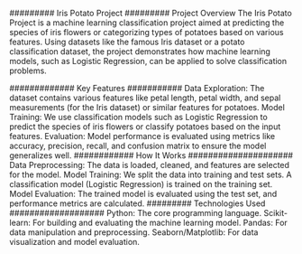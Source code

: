 ######### Iris Potato Project #########
Project Overview
The Iris Potato Project is a machine learning classification project aimed at predicting the species of iris flowers or categorizing types of potatoes based on various features. Using datasets like the famous Iris dataset or a potato classification dataset, the project demonstrates how machine learning models, such as Logistic Regression, can be applied to solve classification problems.

############# Key Features ###########
Data Exploration: The dataset contains various features like petal length, petal width, and sepal measurements (for the Iris dataset) or similar features for potatoes.
Model Training: We use classification models such as Logistic Regression to predict the species of iris flowers or classify potatoes based on the input features.
Evaluation: Model performance is evaluated using metrics like accuracy, precision, recall, and confusion matrix to ensure the model generalizes well.
############ How It Works #####################
Data Preprocessing: The data is loaded, cleaned, and features are selected for the model.
Model Training: We split the data into training and test sets. A classification model (Logistic Regression) is trained on the training set.
Model Evaluation: The trained model is evaluated using the test set, and performance metrics are calculated.
######### Technologies Used ###################
Python: The core programming language.
Scikit-learn: For building and evaluating the machine learning model.
Pandas: For data manipulation and preprocessing.
Seaborn/Matplotlib: For data visualization and model evaluation.
